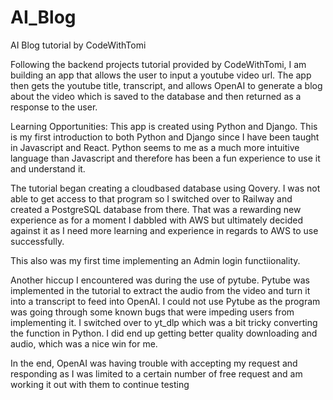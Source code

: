 # AI_Blog
AI Blog tutorial by CodeWithTomi 


Following the backend projects tutorial provided by CodeWithTomi, I am building an app that allows the user to input a youtube video url. The app then gets the youtube title, transcript, and allows OpenAI to generate a blog about the video which is saved to the database and then returned as a response to the user. 

Learning Opportunities:
This app is created using Python and Django. This is my first introduction to both Python and Django since I have been taught in Javascript and React. Python seems to me as a much more intuitive language than Javascript and therefore has been a fun experience to use it and understand it. 

The tutorial began creating a cloudbased database using Qovery. I was not able to get access to that program so I switched over to Railway and created a PostgreSQL database from there. That was a rewarding new experience as for a moment I dabbled with AWS but ultimately decided against it as I need more learning and experience in regards to AWS to use successfully.

This also was my first time implementing an Admin login functiionality.

Another hiccup I encountered was during the use of pytube. Pytube was implemented in the tutorial to extract the audio from the video and turn it into a transcript to feed into OpenAI. I could not use Pytube as the program was going through some known bugs that were impeding users from implementing it. I switched over to yt_dlp which was a bit tricky converting the function in Python. I did end up getting better quality downloading and audio, which was a nice win for me.

In the end, OpenAI was having trouble with accepting my request and responding as I was limited to a certain number of free request and am working it out with them to continue testing
